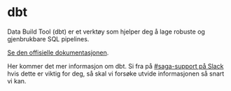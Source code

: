 # dbt

Data Build Tool (dbt) er et verktøy som hjelper deg å lage robuste og gjenbrukbare SQL pipelines.

[Se den offisielle dokumentasjonen](https://docs.getdbt.com/docs/introduction).

Her kommer det mer informasjon om dbt. Si fra på [#saga-support på Slack](https://vegvesen.slack.com/archives/C03LGD7TM5Z) hvis dette er viktig for deg, så skal vi forsøke utvide informasjonen så snart vi kan.
